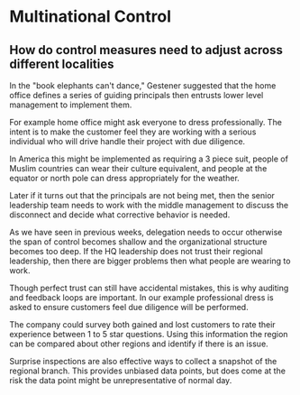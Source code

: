 # Multinational Control

## How do control measures need to adjust across different localities

In the "book elephants can't dance," Gestener suggested that the home office defines a series of guiding principals then entrusts lower level management to implement them.

For example home office might ask everyone to dress professionally. The intent is to make the customer feel they are working with a serious individual who will drive handle their project with due diligence.

In America this might be implemented as requiring a 3 piece suit, people of Muslim countries can wear their culture equivalent, and people at the equator or north pole can dress appropriately for the weather.

Later if it turns out that the principals are not being met, then the senior leadership team needs to work with the middle management to discuss the disconnect and decide what corrective behavior is needed.

As we have seen in previous weeks, delegation needs to occur otherwise the span of control becomes shallow and the organizational structure becomes too deep. If the HQ leadership does not trust their regional leadership, then there are bigger problems then what people are wearing to work.

Though perfect trust can still have accidental mistakes, this is why auditing and feedback loops are important. In our example professional dress is asked to ensure customers feel due diligence will be performed.

The company could survey both gained and lost customers to rate their experience between 1 to 5 star questions. Using this information the region can be compared about other regions and identify if there is an issue.

Surprise inspections are also effective ways to collect a snapshot of the regional branch. This provides unbiased data points, but does come at the risk the data point might be unrepresentative of normal day.
